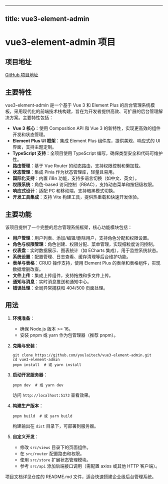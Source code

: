 
---
title: vue3-element-admin
---

# vue3-element-admin 项目

## 项目地址
[GitHub 项目地址](https://github.com/youlaitech/vue3-element-admin)

## 主要特性
vue3-element-admin 是一个基于 Vue 3 和 Element Plus 的后台管理系统模板，采用现代化的前端技术栈构建，旨在为开发者提供高效、可扩展的后台管理解决方案。主要特性包括：
- **Vue 3 核心**：使用 Composition API 和 Vue 3 的新特性，实现更高效的组件开发和状态管理。
- **Element Plus UI 框架**：集成 Element Plus 组件库，提供美观、响应式的 UI 界面，支持主题定制。
- **TypeScript 支持**：全项目使用 TypeScript 编写，确保类型安全和代码可维护性。
- **路由管理**：基于 Vue Router 的动态路由，支持权限控制和懒加载。
- **状态管理**：集成 Pinia 作为状态管理库，轻量且易用。
- **国际化支持**：内置 i18n 功能，支持多语言切换（如中文、英文）。
- **权限系统**：角色-based 访问控制（RBAC），支持动态菜单和按钮级权限。
- **响应式设计**：适配 PC 和移动端，支持暗黑模式切换。
- **开发工具集成**：支持 Vite 构建工具，提供热重载和快速开发体验。

## 主要功能
该项目提供了一个完整的后台管理系统框架，核心功能模块包括：
- **用户管理**：用户列表、添加/编辑/删除用户，支持角色分配和权限设置。
- **角色与权限管理**：角色创建、权限分配、菜单管理，实现细粒度访问控制。
- **仪表盘**：实时数据展示、图表统计（如 ECharts 集成），用于监控系统状态。
- **系统设置**：配置管理、日志查看、缓存清理等后台维护功能。
- **表单与表格**：CRUD 操作支持，使用 Element Plus 的表单和表格组件，实现数据增删改查。
- **文件上传**：集成上传组件，支持拖拽和多文件上传。
- **通知与消息**：实时消息推送和通知中心。
- **错误处理**：全局异常捕获和 404/500 页面处理。

## 用法
1. **环境准备**：
   - 确保 Node.js 版本 >= 16。
   - 安装 pnpm 或 yarn 作为包管理器（推荐 pnpm）。

2. **克隆与安装**：
   ```
   git clone https://github.com/youlaitech/vue3-element-admin.git
   cd vue3-element-admin
   pnpm install  # 或 yarn install
   ```

3. **启动开发服务器**：
   ```
   pnpm dev  # 或 yarn dev
   ```
   访问 `http://localhost:5173` 查看效果。

4. **构建生产版本**：
   ```
   pnpm build  # 或 yarn build
   ```
   构建输出在 `dist` 目录下，可部署到服务器。

5. **自定义开发**：
   - 修改 `src/views` 目录下的页面组件。
   - 在 `src/router` 配置路由和权限。
   - 使用 `src/store` 扩展状态管理模块。
   - 参考 `src/api` 添加后端接口调用（需配置 axios 或其他 HTTP 客户端）。

项目文档详见仓库的 README.md 文件，适合快速搭建企业级后台管理系统。